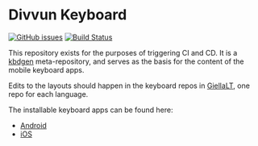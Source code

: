# Divvun Keyboard

[![GitHub issues](https://img.shields.io/github/issues-raw/divvun/divvun-keyboard)](https://github.com/divvun/divvun-keyboard/issues)
[![Build Status](https://github.com/divvun/divvun-keyboard/workflows/CI/badge.svg)](https://github.com/divvun/divvun-keyboard/actions)

This repository exists for the purposes of triggering CI and CD. It is a [kbdgen](https://github.com/divvun/kbdgen) meta-repository, and serves as the basis for the content of the mobile keyboard apps.

Edits to the layouts should happen in the keyboard repos in [GiellaLT](https://github.com/giellalt?q=keyboard-&type=&language=&sort=), one repo for each language.

The installable keyboard apps can be found here:

- [Android](https://play.google.com/store/apps/details?id=no.uit.giella.keyboards.Sami)
- [iOS](https://apps.apple.com/th/app/sami-keyboards/id948386025) 
